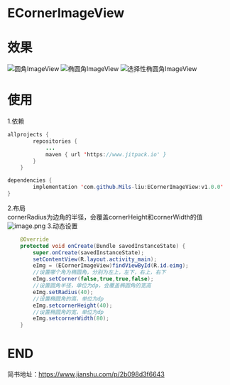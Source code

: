 # ECornerImageView

# 效果
![圆角ImageView](https://upload-images.jianshu.io/upload_images/7019098-2d777318b0bc8b04.jpg?imageMogr2/auto-orient/strip%7CimageView2/2/w/1240)
![椭圆角ImageView](https://upload-images.jianshu.io/upload_images/7019098-1ec67c49cb9c1039.jpg?imageMogr2/auto-orient/strip%7CimageView2/2/w/1240)
![选择性椭圆角ImageView](https://upload-images.jianshu.io/upload_images/7019098-9dde71790a81d547.jpg?imageMogr2/auto-orient/strip%7CimageView2/2/w/1240)

# 使用
1.依赖
````java
allprojects {
		repositories {
			...
			maven { url 'https://www.jitpack.io' }
		}
	}
````
````java
dependencies {
        implementation 'com.github.Mils-liu:ECornerImageView:v1.0.0'
}
````
2.布局  
cornerRadius为边角的半径，会覆盖cornerHeight和cornerWidth的值
![image.png](https://upload-images.jianshu.io/upload_images/7019098-2899b5d37bbe75fb.png?imageMogr2/auto-orient/strip%7CimageView2/2/w/1240)
3.动态设置  
````java
    @Override
    protected void onCreate(Bundle savedInstanceState) {
        super.onCreate(savedInstanceState);
        setContentView(R.layout.activity_main);
        eImg = (ECornerImageView)findViewById(R.id.eimg);
        //设置哪个角为椭圆角，分别为左上，左下，右上，右下
        eImg.setCorner(false,true,true,false);
        //设置圆角半径，单位为dp，会覆盖椭圆角的宽高
        eImg.setRadius(40);
        //设置椭圆角的高，单位为dp
        eImg.setcornerHeight(40);
        //设置椭圆角的宽，单位为dp
        eImg.setcornerWidth(80);
    }
````

# END
简书地址：https://www.jianshu.com/p/2b098d3f6643
